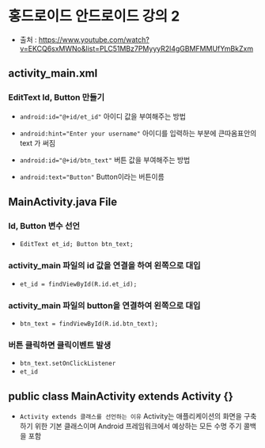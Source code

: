  # 홍드로이드 안드로이드 강의 2
  - 출처 : https://www.youtube.com/watch?v=EKCQ6sxMWNo&list=PLC51MBz7PMyyyR2l4gGBMFMMUfYmBkZxm

## activity_main.xml
  ### EditText Id, Button 만들기
  - `android:id="@+id/et_id"` 아이디 값을 부여해주는 방법

  - `android:hint="Enter your username"` 아이디를 입력하는 부분에 큰따옴표안의 text 가 써짐

  - `android:id="@+id/btn_text"` 버튼 값을 부여해주는 방법

  - `android:text="Button"` Button이라는 버튼이름


## MainActivity.java File
  ### Id, Button 변수 선언 
  - `EditText et_id; Button btn_text;` 

  ### activity_main 파일의 id 값을 연결을 하여 왼쪽으로 대입
  - `et_id = findViewById(R.id.et_id);` 

  ### activity_main 파일의 button을 연결하여 왼쪽으로 대입
  - `btn_text = findViewById(R.id.btn_text);`

  ### 버튼 클릭하면 클릭이벤트 발생
  - `btn_text.setOnClickListener`
  - `et_id` 



  ## public class MainActivity extends Activity {} 
 -  `Activity extends 클래스를 선언하는 이유`
 Activity는 애플리케이션의 화면을 구축하기 위한 기본 클래스이며 Android 프레임워크에서 예상하는 모든 수명 주기 콜백을 포함

    
